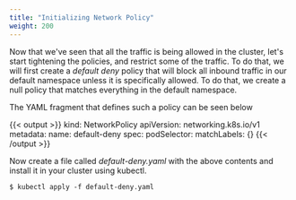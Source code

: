 ```yaml
---
title: "Initializing Network Policy"
weight: 200
---
```


Now that we've seen that all the traffic is being allowed in the cluster, let's start tightening the policies, and restrict some of the traffic.  To do that, we will first create a _default deny_ policy that will block all inbound traffic in our default namespace unless it is specifically allowed.  To do that, we create a null policy that matches everything in the default namespace.

The YAML fragment that defines such a policy can be seen below

{{< output >}}
kind: NetworkPolicy
apiVersion: networking.k8s.io/v1
metadata:
  name: default-deny
spec:
  podSelector:
    matchLabels: {}
{{< /output >}}

Now create a file called _default-deny.yaml_ with the above contents and install it in your cluster using kubectl.

```
$ kubectl apply -f default-deny.yaml
```
